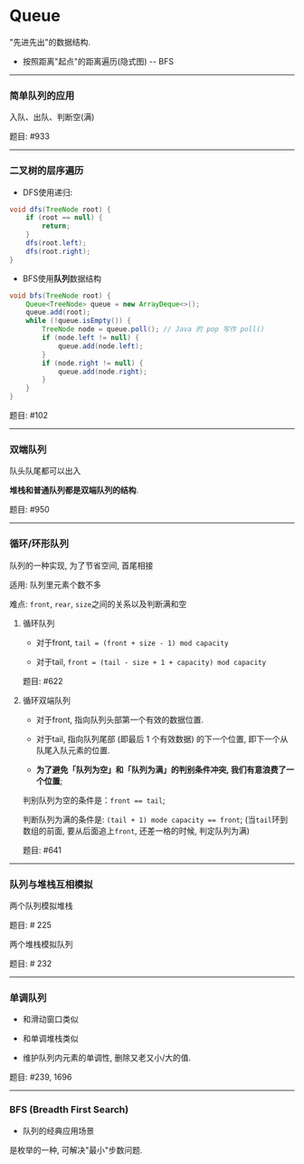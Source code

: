 # Queue

"先进先出"的数据结构.

* 按照距离"起点"的距离遍历(隐式图) -- BFS

---

### 简单队列的应用

入队、出队、判断空(满)

题目: #933

---

### 二叉树的层序遍历

* DFS使用递归:

```java
void dfs(TreeNode root) {
    if (root == null) {
        return;
    }
    dfs(root.left);
    dfs(root.right);
}
```

* BFS使用**队列**数据结构

```java
void bfs(TreeNode root) {
    Queue<TreeNode> queue = new ArrayDeque<>();
    queue.add(root);
    while (!queue.isEmpty()) {
        TreeNode node = queue.poll(); // Java 的 pop 写作 poll()
        if (node.left != null) {
            queue.add(node.left);
        }
        if (node.right != null) {
            queue.add(node.right);
        }
    }
}
```

题目: #102

---

### 双端队列

队头队尾都可以出入

**堆栈和普通队列都是双端队列的结构**.

题目: #950

---

### 循环/环形队列

队列的一种实现, 为了节省空间, 首尾相接

适用: 队列里元素个数不多

难点: `front`, `rear`, `size`之间的关系以及判断满和空

1. 循环队列

    * 对于front, `tail = (front + size - 1) mod capacity`

    * 对于tail, `front = (tail - size + 1 + capacity) mod capacity`

    题目: #622

2. 循环双端队列

    * 对于front, 指向队列头部第一个有效的数据位置.
    
    * 对于tail, 指向队列尾部 (即最后 1 个有效数据) 的下一个位置, 即下一个从队尾入队元素的位置.
    
    * **为了避免「队列为空」和「队列为满」的判别条件冲突, 我们有意浪费了一个位置**;
    
    判别队列为空的条件是：`front == tail`;
       
    判断队列为满的条件是: `(tail + 1) mode capacity == front`; 
    (当`tail`环到数组的前面, 要从后面追上`front`, 还差一格的时候, 判定队列为满)

    题目: #641

---

### 队列与堆栈互相模拟

两个队列模拟堆栈

题目: # 225

两个堆栈模拟队列

题目: # 232

---

### 单调队列

* 和滑动窗口类似

* 和单调堆栈类似

* 维护队列内元素的单调性, 删除又老又小/大的值.

题目: #239, 1696

---

### BFS (Breadth First Search)

* 队列的经典应用场景

是枚举的一种, 可解决"最小"步数问题.

